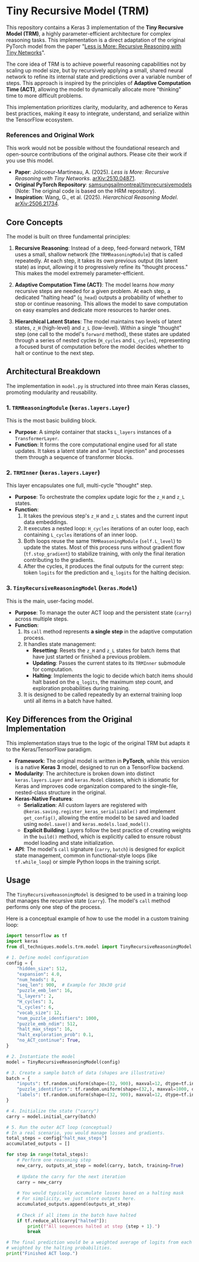 # Tiny Recursive Model (TRM)

This repository contains a Keras 3 implementation of the **Tiny Recursive Model (TRM)**, a highly parameter-efficient architecture for complex reasoning tasks. This implementation is a direct adaptation of the original PyTorch model from the paper "[Less is More: Recursive Reasoning with Tiny Networks](https://arxiv.org/abs/2510.04871)".

The core idea of TRM is to achieve powerful reasoning capabilities not by scaling up model size, but by recursively applying a small, shared neural network to refine its internal state and predictions over a variable number of steps. This approach is inspired by the principles of **Adaptive Computation Time (ACT)**, allowing the model to dynamically allocate more "thinking" time to more difficult problems.

This implementation prioritizes clarity, modularity, and adherence to Keras best practices, making it easy to integrate, understand, and serialize within the TensorFlow ecosystem.

### References and Original Work

This work would not be possible without the foundational research and open-source contributions of the original authors. Please cite their work if you use this model.

-   **Paper**: Jolicoeur-Martineau, A. (2025). *Less is More: Recursive Reasoning with Tiny Networks*. [arXiv:2510.04871](https://arxiv.org/abs/2510.04871).
-   **Original PyTorch Repository**: [samsungsailmontreal/tinyrecursivemodels](https://github.com/sapientinc/HRM) (Note: The original code is based on the HRM repository).
-   **Inspiration**: Wang, G., et al. (2025). *Hierarchical Reasoning Model*. [arXiv:2506.21734](https://arxiv.org/abs/2506.21734).

## Core Concepts

The model is built on three fundamental principles:

1.  **Recursive Reasoning**: Instead of a deep, feed-forward network, TRM uses a small, shallow network (the `TRMReasoningModule`) that is called repeatedly. At each step, it takes its own previous output (its latent state) as input, allowing it to progressively refine its "thought process." This makes the model extremely parameter-efficient.

2.  **Adaptive Computation Time (ACT)**: The model learns *how many* recursive steps are needed for a given problem. At each step, a dedicated "halting head" (`q_head`) outputs a probability of whether to stop or continue reasoning. This allows the model to save computation on easy examples and dedicate more resources to harder ones.

3.  **Hierarchical Latent States**: The model maintains two levels of latent states, `z_H` (high-level) and `z_L` (low-level). Within a single "thought" step (one call to the model's `forward` method), these states are updated through a series of nested cycles (`H_cycles` and `L_cycles`), representing a focused burst of computation before the model decides whether to halt or continue to the next step.

## Architectural Breakdown

The implementation in `model.py` is structured into three main Keras classes, promoting modularity and reusability.

### 1. `TRMReasoningModule` (`keras.layers.Layer`)

This is the most basic building block.
-   **Purpose**: A simple container that stacks `L_layers` instances of a `TransformerLayer`.
-   **Function**: It forms the core computational engine used for all state updates. It takes a latent state and an "input injection" and processes them through a sequence of transformer blocks.

### 2. `TRMInner` (`keras.layers.Layer`)

This layer encapsulates one full, multi-cycle "thought" step.
-   **Purpose**: To orchestrate the complex update logic for the `z_H` and `z_L` states.
-   **Function**:
    1.  It takes the previous step's `z_H` and `z_L` states and the current input data embeddings.
    2.  It executes a nested loop: `H_cycles` iterations of an outer loop, each containing `L_cycles` iterations of an inner loop.
    3.  Both loops reuse the same `TRMReasoningModule` (`self.L_level`) to update the states. Most of this process runs without gradient flow (`tf.stop_gradient`) to stabilize training, with only the final iteration contributing to the gradients.
    4.  After the cycles, it produces the final outputs for the current step: token `logits` for the prediction and `q_logits` for the halting decision.

### 3. `TinyRecursiveReasoningModel` (`keras.Model`)

This is the main, user-facing model.
-   **Purpose**: To manage the outer ACT loop and the persistent state (`carry`) across multiple steps.
-   **Function**:
    1.  Its `call` method represents **a single step** in the adaptive computation process.
    2.  It handles state management:
        -   **Resetting**: Resets the `z_H` and `z_L` states for batch items that have just started or finished a previous problem.
        -   **Updating**: Passes the current states to its `TRMInner` submodule for computation.
        -   **Halting**: Implements the logic to decide which batch items should halt based on the `q_logits`, the maximum step count, and exploration probabilities during training.
    3.  It is designed to be called repeatedly by an external training loop until all items in a batch have halted.

## Key Differences from the Original Implementation

This implementation stays true to the logic of the original TRM but adapts it to the Keras/TensorFlow paradigm.

-   **Framework**: The original model is written in **PyTorch**, while this version is a native **Keras 3** model, designed to run on a TensorFlow backend.
-   **Modularity**: The architecture is broken down into distinct `keras.layers.Layer` and `keras.Model` classes, which is idiomatic for Keras and improves code organization compared to the single-file, nested-class structure in the original.
-   **Keras-Native Features**:
    -   **Serialization**: All custom layers are registered with `@keras.saving.register_keras_serializable()` and implement `get_config()`, allowing the entire model to be saved and loaded using `model.save()` and `keras.models.load_model()`.
    -   **Explicit Building**: Layers follow the best practice of creating weights in the `build()` method, which is explicitly called to ensure robust model loading and state initialization.
-   **API**: The model's `call` signature (`carry`, `batch`) is designed for explicit state management, common in functional-style loops (like `tf.while_loop`) or simple Python loops in the training script.

## Usage

The `TinyRecursiveReasoningModel` is designed to be used in a training loop that manages the recursive state (`carry`). The model's `call` method performs only one step of the process.

Here is a conceptual example of how to use the model in a custom training loop:

```python
import tensorflow as tf
import keras
from dl_techniques.models.trm.model import TinyRecursiveReasoningModel

# 1. Define model configuration
config = {
    "hidden_size": 512,
    "expansion": 4.0,
    "num_heads": 8,
    "seq_len": 900,  # Example for 30x30 grid
    "puzzle_emb_len": 16,
    "L_layers": 2,
    "H_cycles": 3,
    "L_cycles": 6,
    "vocab_size": 12,
    "num_puzzle_identifiers": 1000,
    "puzzle_emb_ndim": 512,
    "halt_max_steps": 16,
    "halt_exploration_prob": 0.1,
    "no_ACT_continue": True,
}

# 2. Instantiate the model
model = TinyRecursiveReasoningModel(config)

# 3. Create a sample batch of data (shapes are illustrative)
batch = {
    "inputs": tf.random.uniform(shape=(32, 900), maxval=12, dtype=tf.int32),
    "puzzle_identifiers": tf.random.uniform(shape=(32,), maxval=1000, dtype=tf.int32),
    "labels": tf.random.uniform(shape=(32, 900), maxval=12, dtype=tf.int32),
}

# 4. Initialize the state ("carry")
carry = model.initial_carry(batch)

# 5. Run the outer ACT loop (conceptual)
# In a real scenario, you would manage losses and gradients.
total_steps = config["halt_max_steps"]
accumulated_outputs = []

for step in range(total_steps):
    # Perform one reasoning step
    new_carry, outputs_at_step = model(carry, batch, training=True)
    
    # Update the carry for the next iteration
    carry = new_carry
    
    # You would typically accumulate losses based on a halting mask
    # For simplicity, we just store outputs here.
    accumulated_outputs.append(outputs_at_step)
    
    # Check if all items in the batch have halted
    if tf.reduce_all(carry["halted"]):
        print(f"All sequences halted at step {step + 1}.")
        break

# The final prediction would be a weighted average of logits from each step,
# weighted by the halting probabilities.
print("Finished ACT loop.")

```